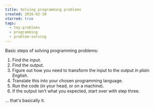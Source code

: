 ```yaml
---
title: Solving programming problems
created: 2016-02-10
starred: true
tags:
  - toy-problems
  - programming
  - problem-solving
---
```


Basic steps of solving programming problems:

1. Find the input.
1. Find the output.
1. Figure out how you need to transform the input to the output _in plain English_.
1. Translate this into your chosen programming language.
1. Run the code (in your head, or on a machine).
1. If the output isn't what you expected, start over with step three.

... that's basically it.
